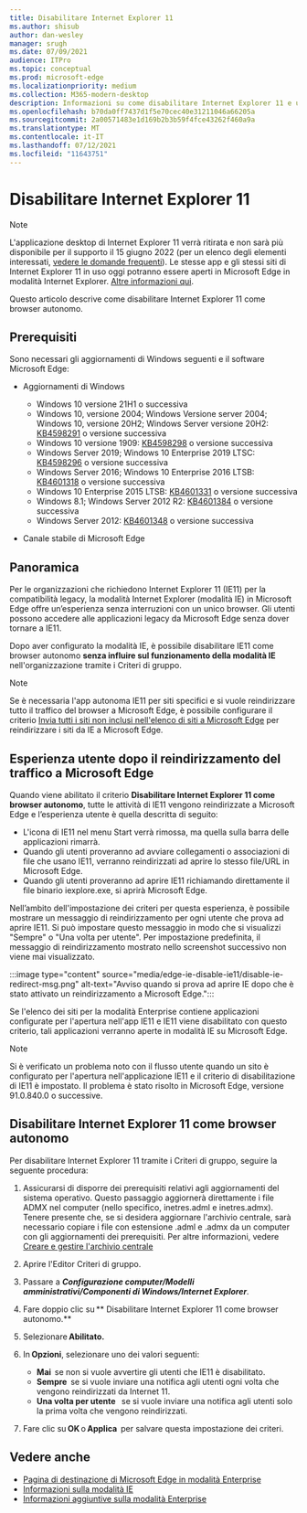 ```yaml
---
title: Disabilitare Internet Explorer 11
ms.author: shisub
author: dan-wesley
manager: srugh
ms.date: 07/09/2021
audience: ITPro
ms.topic: conceptual
ms.prod: microsoft-edge
ms.localizationpriority: medium
ms.collection: M365-modern-desktop
description: Informazioni su come disabilitare Internet Explorer 11 e usare la modalità Internet Explorer in Microsoft Edge.
ms.openlocfilehash: b70da0ff7437d1f5e70cec40e31211046a66205a
ms.sourcegitcommit: 2a00571483e1d169b2b3b59f4fce43262f460a9a
ms.translationtype: MT
ms.contentlocale: it-IT
ms.lasthandoff: 07/12/2021
ms.locfileid: "11643751"
---
```

# <a name="disable-internet-explorer-11"></a>Disabilitare Internet Explorer 11

>[!Note]
> L'applicazione desktop di Internet Explorer 11 verrà ritirata e non sarà più disponibile per il supporto il 15 giugno 2022 (per un elenco degli elementi interessati, [vedere le domande frequenti](https://techcommunity.microsoft.com/t5/windows-it-pro-blog/internet-explorer-11-desktop-app-retirement-faq/ba-p/2366549)). Le stesse app e gli stessi siti di Internet Explorer 11 in uso oggi potranno essere aperti in Microsoft Edge in modalità Internet Explorer. [Altre informazioni qui](https://blogs.windows.com/windowsexperience/2021/05/19/the-future-of-internet-explorer-on-windows-10-is-in-microsoft-edge/).

Questo articolo descrive come disabilitare Internet Explorer 11 come browser autonomo.

## <a name="prerequisites"></a>Prerequisiti

Sono necessari gli aggiornamenti di Windows seguenti e il software Microsoft Edge:

- Aggiornamenti di Windows

  - Windows 10 versione 21H1 o successiva
  - Windows 10, versione 2004; Windows Versione server 2004; Windows 10, versione 20H2; Windows Server versione 20H2: [KB4598291](https://support.microsoft.com/topic/february-2-2021-kb4598291-os-builds-19041-789-and-19042-789-preview-6a766199-a4f1-616e-1f5c-58bdc3ca5e3b) o versione successiva
  - Windows 10 versione 1909: [KB4598298](https://support.microsoft.com/topic/january-21-2021-kb4598298-os-build-18363-1350-preview-02dfd9ba-91a2-1b82-dede-42f288c02511) o versione successiva
  - Windows Server 2019; Windows 10 Enterprise 2019 LTSC: [KB4598296](https://support.microsoft.com/topic/january-21-2021-kb4598296-os-build-17763-1728-preview-4c0931ff-45b7-ff59-5e00-c03b5afb363d) o versione successiva
  - Windows Server 2016; Windows 10 Enterprise 2016 LTSB: [KB4601318](https://support.microsoft.com/topic/february-9-2021-kb4601318-os-build-14393-4225-c5e3de6c-e3e6-ffb5-6197-48b9ce16446e) o versione successiva
  - Windows 10 Enterprise 2015 LTSB: [KB4601331](https://support.microsoft.com/office/february-9-2021%e2%80%94kb4601331-os-build-10240-18842-6227d078-fef3-8d67-27e0-1882e6cb79ff?ui=en-US&rs=en-US&ad=US) o versione successiva
  - Windows 8.1; Windows Server 2012 R2: [KB4601384](https://support.microsoft.com/topic/february-9-2021-kb4601384-monthly-rollup-16bdbb75-dd4b-2910-abc5-7891c9756b96) o versione successiva
  - Windows Server 2012: [KB4601348](https://support.microsoft.com/topic/february-9-2021-kb4601348-monthly-rollup-2c338c0c-73d6-fb80-cc91-f1a86e80db0c) o versione successiva
  
- Canale stabile di Microsoft Edge


## <a name="overview"></a>Panoramica

Per le organizzazioni che richiedono Internet Explorer 11 (IE11) per la compatibilità legacy, la modalità Internet Explorer (modalità IE) in Microsoft Edge offre un’esperienza senza interruzioni con un unico browser. Gli utenti possono accedere alle applicazioni legacy da Microsoft Edge senza dover tornare a IE11.

Dopo aver configurato la modalità IE, è possibile disabilitare IE11 come browser autonomo **senza influire sul funzionamento della modalità IE** nell'organizzazione tramite i Criteri di gruppo.

> [!NOTE]
> Se è necessaria l'app autonoma IE11 per siti specifici e si vuole reindirizzare tutto il traffico del browser a Microsoft Edge, è possibile configurare il criterio [Invia tutti i siti non inclusi nell'elenco di siti a Microsoft Edge](./edge-ie-mode-policies.md#redirect-sites-from-ie-to-microsoft-edge) per reindirizzare i siti da IE a Microsoft Edge.

## <a name="user-experience-after-redirecting-traffic-to-microsoft-edge"></a>Esperienza utente dopo il reindirizzamento del traffico a Microsoft Edge

Quando viene abilitato il criterio **Disabilitare Internet Explorer 11 come browser autonomo**, tutte le attività di IE11 vengono reindirizzate a Microsoft Edge e l’esperienza utente è quella descritta di seguito:

- L'icona di IE11 nel menu Start verrà rimossa, ma quella sulla barra delle applicazioni rimarrà.
- Quando gli utenti proveranno ad avviare collegamenti o associazioni di file che usano IE11, verranno reindirizzati ad aprire lo stesso file/URL in Microsoft Edge.
- Quando gli utenti proveranno ad aprire IE11 richiamando direttamente il file binario iexplore.exe, si aprirà Microsoft Edge.

Nell’ambito dell'impostazione dei criteri per questa esperienza, è possibile mostrare un messaggio di reindirizzamento per ogni utente che prova ad aprire IE11. Si può impostare questo messaggio in modo che si visualizzi "Sempre" o "Una volta per utente". Per impostazione predefinita, il messaggio di reindirizzamento mostrato nello screenshot successivo non viene mai visualizzato.

:::image type="content" source="media/edge-ie-disable-ie11/disable-ie-redirect-msg.png" alt-text="Avviso quando si prova ad aprire IE dopo che è stato attivato un reindirizzamento a Microsoft Edge.":::

Se l'elenco dei siti per la modalità Enterprise contiene applicazioni configurate per l'apertura nell'app IE11 e IE11 viene disabilitato con questo criterio, tali applicazioni verranno aperte in modalità IE su Microsoft Edge.
> [!NOTE]
> Si è verificato un problema noto con il flusso utente quando un sito è configurato per l'apertura nell'applicazione IE11 e il criterio di disabilitazione di IE11 è impostato. Il problema è stato risolto in Microsoft Edge, versione 91.0.840.0 o successive.

## <a name="disable-internet-explorer-11-as-a-standalone-browser"></a>Disabilitare Internet Explorer 11 come browser autonomo

Per disabilitare Internet Explorer 11 tramite i Criteri di gruppo, seguire la seguente procedura:

1. Assicurarsi di disporre dei prerequisiti relativi agli aggiornamenti del sistema operativo. Questo passaggio aggiornerà direttamente i file ADMX nel computer (nello specifico, inetres.adml e inetres.admx). Tenere presente che, se si desidera aggiornare l'archivio centrale, sarà necessario copiare i file con estensione .adml e .admx da un computer con gli aggiornamenti dei prerequisiti. Per altre informazioni, vedere [Creare e gestire l'archivio centrale](/troubleshoot/windows-client/group-policy/create-and-manage-central-store)
2. Aprire l'Editor Criteri di gruppo.
3. Passare a ***Configurazione computer/Modelli amministrativi/Componenti di Windows/Internet Explorer***. 
4. Fare doppio clic su ** Disabilitare Internet Explorer 11 come browser autonomo.**
5. Selezionare **Abilitato.**
6. In **Opzioni**, selezionare uno dei valori seguenti:

   - **Mai**  se non si vuole avvertire gli utenti che IE11 è disabilitato.
   - **Sempre**  se si vuole inviare una notifica agli utenti ogni volta che vengono reindirizzati da Internet 11.
   - **Una volta per utente**   se si vuole inviare una notifica agli utenti solo la prima volta che vengono reindirizzati.

7. Fare clic su **OK** o **Applica**  per salvare questa impostazione dei criteri.

## <a name="see-also"></a>Vedere anche

- [Pagina di destinazione di Microsoft Edge in modalità Enterprise](https://aka.ms/EdgeEnterprise)
- [Informazioni sulla modalità IE](./edge-ie-mode.md)
- [Informazioni aggiuntive sulla modalità Enterprise](/internet-explorer/ie11-deploy-guide/enterprise-mode-overview-for-ie11)
